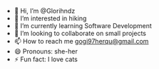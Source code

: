 - 👋 Hi, I’m @Glorihndz
- 👀 I’m interested in hiking
- 🌱 I’m currently learning Software Development
- 💞️ I’m looking to collaborate on small projects
- 📫 How to reach me gogi97herqu@gmail.com
- 😄 Pronouns: she-her
- ⚡ Fun fact: I love cats

<!---
Glorihndz/Glorihndz is a ✨ special ✨ repository because its `README.md` (this file) appears on your GitHub profile.
You can click the Preview link to take a look at your changes.
--->
